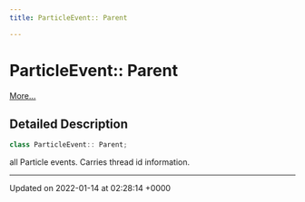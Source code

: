 ```yaml
---
title: ParticleEvent:: Parent

---
```


# ParticleEvent:: Parent



 [More...](#detailed-description)

## Detailed Description

```cpp
class ParticleEvent:: Parent;
```


all Particle events. Carries thread id information. 

-------------------------------

Updated on 2022-01-14 at 02:28:14 +0000